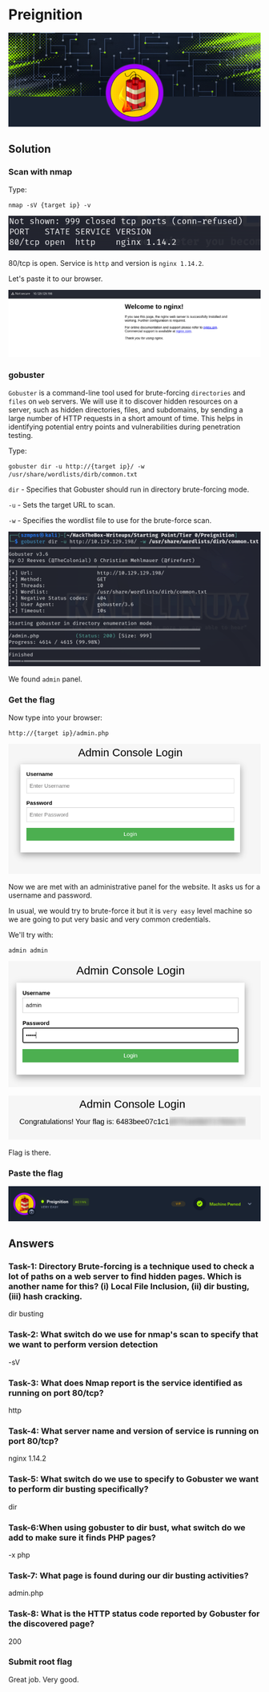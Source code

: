 # Preignition      

![Preignition](./Screenshots/preignitionlogo.png)

## Solution

### Scan with nmap

Type:

```
nmap -sV {target ip} -v
```

![nmap](./Screenshots/preignitionnmap.png)

80/tcp is open. Service is `http` and version is `nginx 1.14.2`.

Let's paste it to our browser.

![http](./Screenshots/preignitionhttp.png)

### gobuster

`Gobuster` is a command-line tool used for brute-forcing `directories` and `files` on `web` servers. We will use it to discover hidden resources on a server, such as hidden directories, files, and subdomains, by sending a large number of HTTP requests in a short amount of time. This helps in identifying potential entry points and vulnerabilities during penetration testing.

Type:

```
gobuster dir -u http://{target ip}/ -w /usr/share/wordlists/dirb/common.txt
```


`dir` - Specifies that Gobuster should run in directory brute-forcing mode.

`-u` - Sets the target URL to scan.

`-w` - Specifies the wordlist file to use for the brute-force scan.

![gobuster](./Screenshots/preignitiongobuster.png)

We found `admin` panel.

### Get the flag

Now type into your browser:

```
http://{target ip}/admin.php
```

![admin](./Screenshots/preignitionadmin.png)

Now we are met with an administrative panel for the website. It asks us for a username and password.

In usual, we would try to brute-force it but it is `very easy` level machine so we are going to put very basic and very common credentials.

We'll try with:

```
admin admin
```

![admin](./Screenshots/preignitionadmin2.png)

![flag](./Screenshots/preignitionflag.png)

Flag is there.

### Paste the flag

![pwned](./Screenshots/preignitionpwned.png)

## Answers

### Task-1: Directory Brute-forcing is a technique used to check a lot of paths on a web server to find hidden pages. Which is another name for this? (i) Local File Inclusion, (ii) dir busting, (iii) hash cracking.

dir busting

### Task-2: What switch do we use for nmap's scan to specify that we want to perform version detection

-sV

### Task-3: What does Nmap report is the service identified as running on port 80/tcp?

http

### Task-4: What server name and version of service is running on port 80/tcp?

nginx 1.14.2

### Task-5: What switch do we use to specify to Gobuster we want to perform dir busting specifically?

dir

### Task-6:When using gobuster to dir bust, what switch do we add to make sure it finds PHP pages?

-x php

### Task-7: What page is found during our dir busting activities?

admin.php

### Task-8: What is the HTTP status code reported by Gobuster for the discovered page?

200

### Submit root flag

Great job. Very good.